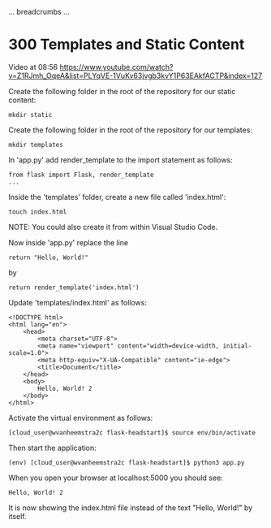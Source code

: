 ... breadcrumbs ...

# 300 Templates and Static Content


Video at 08:56 https://www.youtube.com/watch?v=Z1RJmh_OqeA&list=PLYqVE-1VuKv63jvgb3kvY1P63EAkfACTP&index=127

Create the following folder in the root of the repository for our static content:

```
mkdir static
```

Create the following folder in the root of the repository for our templates:

```
mkdir templates
```

In 'app.py' add render_template to the import statement as follows:

```
from flask import Flask, render_template
...
```

Inside the 'templates' folder, create a new file called 'index.html':

```
touch index.html
```

NOTE: You could also create it from within Visual Studio Code.

Now inside 'app.py' replace the line 

```
return "Hello, World!"
```

by

```
return render_template('index.html')
```

Update 'templates/index.html' as follows:

```
<!DOCTYPE html>
<html lang="en">
    <head>
        <meta charset="UTF-8">
        <meta name="viewport" content="width=device-width, initial-scale=1.0">
        <meta http-equiv="X-UA-Compatible" content="ie-edge">
        <title>Document</title>
    </head>
    <body>
        Hello, World! 2
    </body>
</html>
```

Activate the virtual environment as follows:

```
[cloud_user@wvanheemstra2c flask-headstart]$ source env/bin/activate
```

Then start the application:

```
(env) [cloud_user@wvanheemstra2c flask-headstart]$ python3 app.py
```

When you open your browser at localhost:5000 you should see:

```
Hello, World! 2
```

It is now showing the index.html file instead of the text "Hello, World!" by itself.




